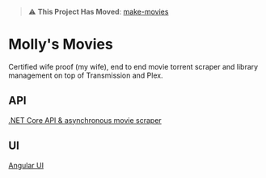 > :warning: **This Project Has Moved**: [make-movies](https://github.com/axle-h/make-movies)

# Molly's Movies

Certified wife proof (my wife), end to end movie torrent scraper and library management on top of Transmission and Plex.

## API

[.NET Core API & asynchronous movie scraper](mollys-movies-api/README.md)

## UI

[Angular UI](mollys-movies-ui/README.md)